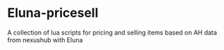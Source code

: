 # Eluna-pricesell
 A collection of lua scripts for pricing and selling items based on AH data from nexushub with Eluna
